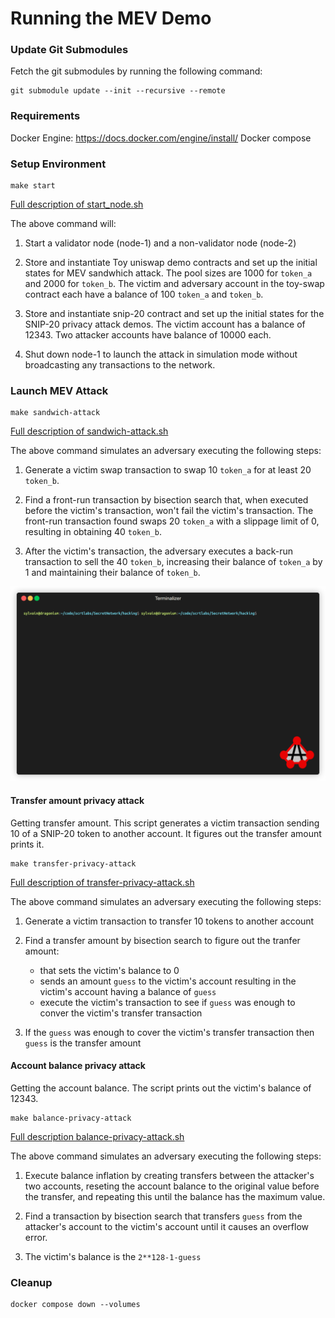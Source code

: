 # Running the MEV Demo

### Update Git Submodules
Fetch the git submodules by running the following command:

```shell
git submodule update --init --recursive --remote
```

### Requirements
Docker Engine: https://docs.docker.com/engine/install/
Docker compose

### Setup Environment

```shell
make start
```
[Full description of start_node.sh](./scripts/README.md#start_nodesh)

The above command will:

1) Start a validator node (node-1) and a non-validator node (node-2)

2) Store and instantiate Toy uniswap demo contracts and set up the initial states for MEV sandwhich attack.
The pool sizes are 1000 for `token_a` and 2000 for `token_b`.
The victim and adversary account in the toy-swap contract each have a balance
of 100 `token_a` and `token_b`.

3) Store and instantiate snip-20 contract and set up the initial states for the SNIP-20 privacy attack demos.
The victim account has a balance of 12343. Two attacker accounts have balance of 10000 each.

4) Shut down node-1 to launch the attack in simulation mode without broadcasting any transactions to the network.

### Launch MEV Attack

```shell
make sandwich-attack
```

[Full description of sandwich-attack.sh](./scripts/README.md#sandwich-attacksh)

The above command simulates an adversary executing the following steps:

1) Generate a victim swap transaction to swap 10 `token_a` for at least 20 `token_b`.

2) Find a front-run transaction by bisection search that, when executed before the
   victim's transaction, won't fail the victim's transaction. The front-run transaction
   found swaps 20 `token_a` with a slippage limit of 0, resulting in obtaining 40
   `token_b`.

3) After the victim's transaction, the adversary executes a back-run transaction to
   sell the 40 `token_b`, increasing their balance of `token_a` by 1 and maintaining
   their balance of `token_b`.

![](./sandwich-attack.gif)


#### Transfer amount privacy attack
Getting transfer amount. This script generates a victim transaction sending 10 of a SNIP-20 token to another account. It figures out the transfer amount prints it.

```shell
make transfer-privacy-attack
```


[Full description of transfer-privacy-attack.sh](./scripts/README.md#transfer-privacy-attacksh)

The above command simulates an adversary executing the following steps:

1) Generate a victim transaction to transfer 10 tokens to another account

2) Find a transfer amount by bisection search to figure out the tranfer amount:
   * that sets the victim's balance to 0
   * sends an amount `guess` to the victim's account resulting in the victim's account having a balance of `guess`
   * execute the victim's transaction to see if `guess` was enough to conver the victim's transfer transaction
3) If the `guess` was enough to cover the victim's transfer transaction then `guess` is the transfer amount

#### Account balance privacy attack
Getting the account balance. The script prints out the victim's balance of 12343.

```shell
make balance-privacy-attack
```

[Full description balance-privacy-attack.sh](./scripts/README.md#balance-privacy-attacksh)

The above command simulates an adversary executing the following steps:

1) Execute balance inflation by creating transfers between the attacker's two accounts, reseting the account balance to the original value before the transfer, and repeating this until the balance has the maximum value.

2) Find a transaction by bisection search that transfers `guess` from the attacker's account to the victim's account until it causes an overflow error.

3) The victim's balance is the `2**128-1-guess`

### Cleanup

```shell
docker compose down --volumes
```


[//]: # ()
[//]: # (### Rebuild )

[//]: # ()
[//]: # (Rebuild `go-cosmwasm/src` and `x/` and restart node &#40;after `./start_node.sh` was run&#41;)

[//]: # ()
[//]: # (* From outside docker container)

[//]: # ()
[//]: # (`./rebuild_node.sh`)

[//]: # ()
[//]: # (* From inside docker container)

[//]: # ()
[//]: # (```bash)

[//]: # (docker-compose exec localsecret-2 bash)

[//]: # ($ ./scripts/rebuild.sh &> /root/out &)

[//]: # ($ cat out)

[//]: # (```)

[//]: # ()
[//]: # (* shutdown containers)

[//]: # ()
[//]: # (`docker-compose down`)

[//]: # ()
[//]: # (* delete network)

[//]: # ()
[//]: # (`docker network rm hacking_default`)

[//]: # ()
[//]: # (### Other)

[//]: # (#### Update protobuf for rpc calls)

[//]: # ()
[//]: # (* Update proto spec and other relevant files)

[//]: # ()
[//]: # (    * [msg.proto]&#40;../proto/secret/compute/v1beta1/msg.proto&#41;)

[//]: # (    * [alias.go]&#40;../x/compute/alias.go&#41;)

[//]: # (    * [cli/tx.go]&#40;x/compute/client/cli/tx.go&#41;)
[//]: # (    * [rest/tx.go]&#40;x/compute/client/rest/tx.go&#41;)

[//]: # (    * [handler.go]&#40;x/compute/handler.go&#41;)

[//]: # (    * [msg_server.go]&#40;x/compute/internal/keeper/msg_server.go&#41;)

[//]: # (    * [codec.go]&#40;x/compute/internal/types/codec.go&#41;)

[//]: # (    * [msg.go]&#40;x/compute/internal/types/msg.go&#41;)

[//]: # ()
[//]: # (* generate protobuf files `make proto-gen`)

[//]: # ()
[//]: # (    * you can ignore errors: `W0123 19:43:24.908481     375 services.go:38] No HttpRule found for method: Msg....` )

[//]: # ()
[//]: # (* build image `./build_image.sh` or `./rebuild_node.sh`)

[//]: # ()
[//]: # (#### Keeper)

[//]: # ([keeper.go]&#40;../x/compute/internal/keeper/keeper.go#L478&#41;)
